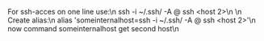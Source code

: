 For ssh-acces on one line use:\n
	ssh -i ~/.ssh/<key-name> -A <user>@<host> ssh <host 2>\n
\n
Create alias:\n
	alias 'someinternalhost=ssh -i ~/.ssh/<key-name> -A <user>@<host> ssh <host 2>'\n
	now command someinternalhost get second host\n
